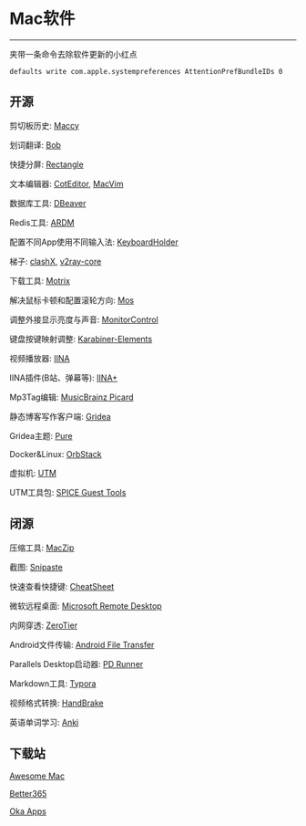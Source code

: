 # Mac软件

---

夹带一条命令去除软件更新的小红点

`defaults write com.apple.systempreferences AttentionPrefBundleIDs 0`

## 开源

剪切板历史: [Maccy](https://github.com/p0deje/Maccy)

划词翻译: [Bob](https://github.com/ripperhe/Bob)

快捷分屏: [Rectangle](https://github.com/rxhanson/Rectangle/)

文本编辑器: [CotEditor](https://github.com/coteditor/CotEditor), [MacVim](https://github.com/macvim-dev/macvim)

数据库工具: [DBeaver](https://github.com/dbeaver/dbeaver/)

Redis工具: [ARDM](https://github.com/qishibo/AnotherRedisDesktopManager)

配置不同App使用不同输入法: [KeyboardHolder](https://github.com/leaves615/KeyboardHolder)

梯子: [clashX](https://github.com/yichengchen/clashX), [v2ray-core](https://github.com/v2fly/v2ray-core/)

下载工具: [Motrix](https://github.com/agalwood/Motrix)

解决鼠标卡顿和配置滚轮方向: [Mos](https://github.com/Caldis/Mos)

调整外接显示亮度与声音: [MonitorControl](https://github.com/MonitorControl/MonitorControl)

键盘按键映射调整: [Karabiner-Elements](https://github.com/pqrs-org/Karabiner-Elements)

视频播放器: [IINA](https://github.com/iina/iina)

IINA插件(B站、弹幕等): [IINA+](https://github.com/xjbeta/iina-plus)

Mp3Tag编辑: [MusicBrainz Picard](https://github.com/metabrainz/picard)

静态博客写作客户端: [Gridea](https://github.com/getgridea/gridea)

Gridea主题: [Pure](https://github.com/imhanjie/gridea-theme-pure)

Docker&Linux: [OrbStack](https://github.com/orbstack/orbstack)

虚拟机: [UTM](https://github.com/utmapp/UTM)

UTM工具包: [SPICE Guest Tools](https://mac.getutm.app/support/)

## 闭源

压缩工具: [MacZip](https://ezip.awehunt.com/)

截图: [Snipaste](https://www.snipaste.com/index.html)

快速查看快捷键: [CheatSheet](https://www.mediaatelier.com/CheatSheet/)

微软远程桌面: [Microsoft Remote Desktop](https://install.appcenter.ms/orgs/rdmacios-k2vy/apps/microsoft-remote-desktop-for-mac/distribution_groups/all-users-of-microsoft-remote-desktop-for-mac)

内网穿透: [ZeroTier](https://www.zerotier.com/)

Android文件传输: [Android File Transfer](https://www.android.com/filetransfer/)

Parallels Desktop启动器: [PD Runner](https://macapp.org.cn/app/pd-runner.html)

Markdown工具: [Typora](https://download.typora.io/mac/Typora-0.11.18.dmg)

视频格式转换: [HandBrake](https://handbrake.fr/)

英语单词学习: [Anki](https://apps.ankiweb.net/)

## 下载站

[Awesome Mac](https://wangchujiang.com/awesome-mac/README-zh.html)

[Better365](https://www.better365.cn/)

[Oka Apps](https://zh.okaapps.com/)